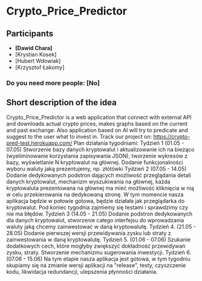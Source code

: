 # Crypto_Price_Predictor
## Participants 
 - **[Dawid Chara]**
 - [Krystian Kosek]
 - [Hubert Wdowiak]
 - [Krzysztof Łakomy]
### Do you need more people: [No]
## Short description of the idea
Crypto_Price_Predictor is a web application that connect with external API and downloads actual crypto prices, makes graphs based on the current and past exchange. Also application based on AI will try to predicate and suggest to the user what to invest in.
Track our project on:
https://crypto-pred-test.herokuapp.com/
Plan działania tygodniami:
Tydzień 1 (01.05 - 07.05) Stworzenie bazy danych kryptowalut i aktualizowanie ich na bieżąco (wyeliminowanie korzystania zapisywania JSON), tworzenie wykresów z bazy, wyświetlanie N kryptowalut na głównej. Dodanie funkcjonalności wyboru waluty jaką prezentujemy, np. złótówki
Tydzień 2 (07.05 - 14.05) Dodanie dedykowanych podstron dających możliwość przeglądania detali danych kryptowalut, mechanizm wyszukiwania na głównej, każda kryptowaluta prezentowana na głównej ma mieć możliwość kliknięcia w nią w celu przekierowania na dedykowaną stronę. W tym momencie nasza aplikacja będzie w połowie gotowa, będzie działała jak przeglądarka do kryptowalut. Pod koniec tygodnia zajmiemy się testami i sprawdzimy czy nie ma błędów.
Tydzień 3 (14.05 - 21.05) Dodanie podstron dedykowanych dla danych kryptowalut, stworzenie całego interfejsu do wprowadzania waluty jaką chcemy zainwestować w daną kryptowalutę.
Tydzień 4. (21.05 - 28.05) Dodanie pierwszej wersji przewidywania zysku lub straty z zainwestowania w daną kryptowalutę.
Tydzień 5. (01.06 - 07.06) Szukanie dodatkowych cech, które mogłyby zwiększyć dokładność przewidywań zysku, straty. Stworzenie mechanizmu sugerowania inwestycji.
Tydzień 6. (07.06 - 15.06) Na tym etapie nasza aplikacja jest gotowa, w tym tygodniu skupiamy się na zmianie wersji aplikacji na "release", testy, czyszczenie kodu, likwidacja redundancji, ulepszenia płynności działania.
